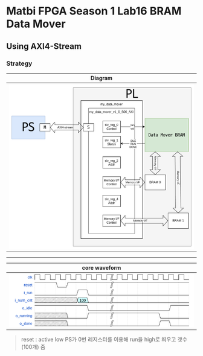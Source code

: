 # Matbi FPGA Season 1 Lab16 BRAM Data Mover

## Using AXI4-Stream

### Strategy

|          <b>Diagram</b>           |
| :-------------------------------: |
| ![big picture](./src/diagram.png) |

---

|           <b>core waveform</b>            |
| :---------------------------------------: |
| ![core waveform](./src/core_waveform.png) |

> reset : active low
> PS가 0번 레지스터를 이용해 run을 high로 띄우고
> 갯수(100개) 줌
